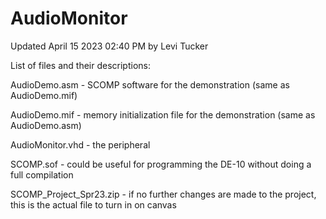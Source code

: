 # AudioMonitor

Updated April 15 2023 02:40 PM by Levi Tucker

List of files and their descriptions:

AudioDemo.asm - SCOMP software for the demonstration (same as AudioDemo.mif)

AudioDemo.mif - memory initialization file for the demonstration (same as AudioDemo.asm)

AudioMonitor.vhd - the peripheral

SCOMP.sof - could be useful for programming the DE-10 without doing a full compilation

SCOMP_Project_Spr23.zip - if no further changes are made to the project, this is the actual file to turn in on canvas

